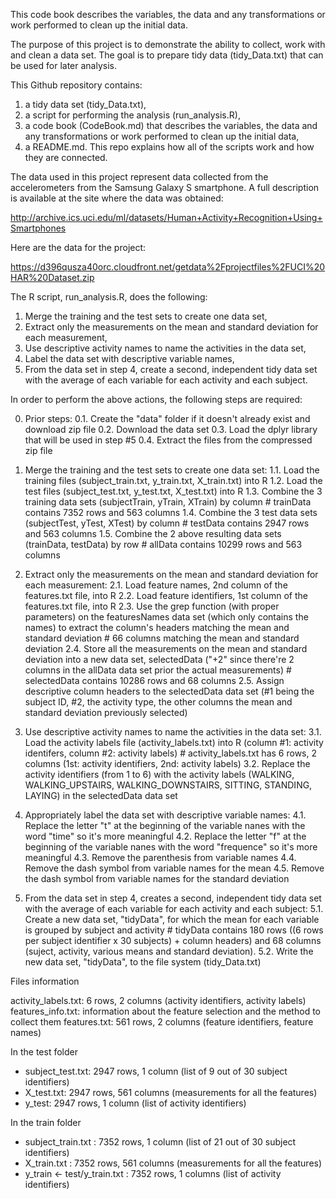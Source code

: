 This code book describes the variables, the data and any transformations or work performed to clean up the initial data.

The purpose of this project is to demonstrate the ability to collect, work with and clean a data set. The goal is to prepare tidy data (tidy_Data.txt) that can be used for later analysis. 

This Github repository contains:

1. a tidy data set (tidy_Data.txt),
2. a script for performing the analysis (run_analysis.R),
3. a code book (CodeBook.md) that describes the variables, the data and any transformations or work performed to clean up the initial data,
4. a README.md. This repo explains how all of the scripts work and how they are connected.

The data used in this project represent data collected from the accelerometers from the Samsung Galaxy S smartphone. A full description is available at the site where the data was obtained:

http://archive.ics.uci.edu/ml/datasets/Human+Activity+Recognition+Using+Smartphones

Here are the data for the project:

https://d396qusza40orc.cloudfront.net/getdata%2Fprojectfiles%2FUCI%20HAR%20Dataset.zip

The R script, run_analysis.R, does the following:

1. Merge the training and the test sets to create one data set,
2. Extract only the measurements on the mean and standard deviation for each measurement,
3. Use descriptive activity names to name the activities in the data set,
4. Label the data set with descriptive variable names,
5. From the data set in step 4, create a second, independent tidy data set with the average of each variable for each activity and each subject.

In order to perform the above actions, the following steps are required:

0. Prior steps:
	0.1. Create the "data" folder if it doesn't already exist and download zip file
	0.2. Download the data set 
	0.3. Load the dplyr library that will be used in step #5
	0.4. Extract the files from the compressed zip file

1. Merge the training and the test sets to create one data set:
	1.1. Load the training files (subject_train.txt, y_train.txt, X_train.txt) into R
	1.2. Load the test files (subject_test.txt, y_test.txt, X_test.txt) into R
	1.3. Combine the 3 training data sets (subjectTrain, yTrain, XTrain) by column
		# trainData contains 7352 rows and 563 columns
	1.4. Combine the 3 test data sets (subjectTest, yTest, XTest) by column
		# testData contains 2947 rows and 563 columns
	1.5. Combine the 2 above resulting data sets (trainData, testData) by row
		# allData contains 10299 rows and 563 columns

2. Extract only the measurements on the mean and standard deviation for each measurement:
	2.1. Load feature names, 2nd column of the features.txt file, into R
	2.2. Load feature identifiers, 1st column of the features.txt file, into R
	2.3. Use the grep function (with proper parameters) on the featuresNames data set (which only contains the names) to extract the column's headers matching the mean and standard deviation
		# 66 columns matching the mean and standard deviation
	2.4. Store all the measurements on the mean and standard deviation into a new data set, selectedData ("+2" since there're 2 columns in the allData data set prior the actual measurements)
		# selectedData contains 10286 rows and 68 columns
	2.5. Assign descriptive column headers to the selectedData data set (#1 being the subject ID, #2, the activity type, the other columns the mean and standard deviation previously selected)

3. Use descriptive activity names to name the activities in the data set:
	3.1. Load the activity labels file (activity_labels.txt) into R (column #1: activity identifers, column #2: activity labels)
		# activity_labels.txt has 6 rows, 2 columns (1st: activity identifiers, 2nd: activity labels)
	3.2. Replace the activity identifiers (from 1 to 6) with the activity labels (WALKING, WALKING_UPSTAIRS, WALKING_DOWNSTAIRS, SITTING, STANDING, LAYING) in the selectedData data set

4. Appropriately label the data set with descriptive variable names:
	4.1. Replace the letter "t" at the beginning of the variable nanes with the word "time" so it's more meaningful
	4.2. Replace the letter "f" at the beginning of the variable nanes with the word "frequence" so it's more meaningful
	4.3. Remove the parenthesis from variable names
	4.4. Remove the dash symbol from variable names for the mean
	4.5. Remove the dash symbol from variable names for the standard deviation 

5. From the data set in step 4, creates a second, independent tidy data set with the average of each variable for each activity and each subject:
	5.1. Create a new data set, "tidyData", for which the mean for each variable is grouped by subject and activity
		# tidyData contains 180 rows ((6 rows per subject identifier x 30 subjects) + column headers) and 68 columns (suject, activity, various means and standard deviation).
	5.2. Write the new data set, "tidyData", to the file system (tidy_Data.txt)

Files information

activity_labels.txt: 6 rows, 2 columns (activity identifiers, activity labels)
features_info.txt: information about the feature selection and the method to collect them
features.txt: 561 rows, 2 columns (feature identifiers, feature names)

In the test folder
- subject_test.txt: 2947 rows, 1 column (list of 9 out of 30 subject identifiers)
- X_test.txt: 2947 rows, 561 columns (measurements for all the features)
- y_test: 2947 rows, 1 column (list of activity identifiers)

In the train folder
- subject_train.txt : 7352 rows, 1 column (list of 21 out of 30 subject identifiers)
- X_train.txt : 7352 rows, 561 columns (measurements for all the features)
- y_train <- test/y_train.txt : 7352 rows, 1 columns (list of activity identifiers)